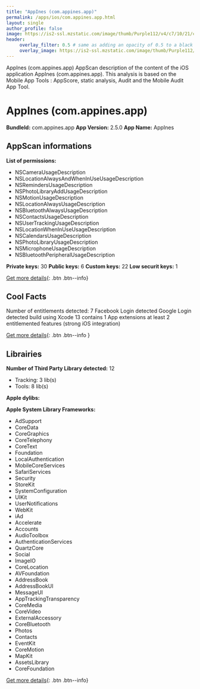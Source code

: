 ```yaml
---
title: "AppInes (com.appines.app)"
permalink: /apps/ios/com.appines.app.html
layout: single
author_profile: false
image: https://is2-ssl.mzstatic.com/image/thumb/Purple112/v4/c7/10/21/c7102192-9306-d244-4b40-ad64aaf52174/AppIcon-0-0-1x_U007emarketing-0-0-0-10-0-0-sRGB-0-0-0-GLES2_U002c0-512MB-85-220-0-0.png/512x512bb.jpg
header: 
     overlay_filter: 0.5 # same as adding an opacity of 0.5 to a black background
     overlay_image: https://is2-ssl.mzstatic.com/image/thumb/Purple112/v4/c7/10/21/c7102192-9306-d244-4b40-ad64aaf52174/AppIcon-0-0-1x_U007emarketing-0-0-0-10-0-0-sRGB-0-0-0-GLES2_U002c0-512MB-85-220-0-0.png/512x512bb.jpg
---
```

AppInes (com.appines.app) AppScan description of the content of the iOS application AppInes (com.appines.app). This analysis is based on the Mobile App Tools : AppScore, static analysis, Audit and the Mobile Audit App Tool.

# AppInes (com.appines.app)

**BundleId:** com.appines.app
**App Version:** 2.5.0
**App Name:** AppInes


## AppScan informations 

**List of permissions:** 
- NSCameraUsageDescription
- NSLocationAlwaysAndWhenInUseUsageDescription
- NSRemindersUsageDescription
- NSPhotoLibraryAddUsageDescription
- NSMotionUsageDescription
- NSLocationAlwaysUsageDescription
- NSBluetoothAlwaysUsageDescription
- NSContactsUsageDescription
- NSUserTrackingUsageDescription
- NSLocationWhenInUseUsageDescription
- NSCalendarsUsageDescription
- NSPhotoLibraryUsageDescription
- NSMicrophoneUsageDescription
- NSBluetoothPeripheralUsageDescription
  
  
**Private keys:** 30
**Public keys:** 6
**Custom keys:** 22
**Low securit keys:** 1
  
[Get more details](/pricing.html){: .btn .btn--info}

## Cool Facts

Number of entitlements detected: 7
Facebook Login detected
Google Login detected
build using Xcode 13
contains 1 App extensions
at least 2 entitlemented features (strong iOS integration)
  
[Get more details](/pricing.html){: .btn .btn--info }

## Librairies 
**Number of Third Party Library detected:** 12
- Tracking: 3 lib(s)
- Tools: 8 lib(s)


**Apple dylibs:**


**Apple System Library Frameworks:**
- AdSupport
- CoreData
- CoreGraphics
- CoreTelephony
- CoreText
- Foundation
- LocalAuthentication
- MobileCoreServices
- SafariServices
- Security
- StoreKit
- SystemConfiguration
- UIKit
- UserNotifications
- WebKit
- iAd
- Accelerate
- Accounts
- AudioToolbox
- AuthenticationServices
- QuartzCore
- Social
- ImageIO
- CoreLocation
- AVFoundation
- AddressBook
- AddressBookUI
- MessageUI
- AppTrackingTransparency
- CoreMedia
- CoreVideo
- ExternalAccessory
- CoreBluetooth
- Photos
- Contacts
- EventKit
- CoreMotion
- MapKit
- AssetsLibrary
- CoreFoundation


  
[Get more details](/pricing.html){: .btn .btn--info}


